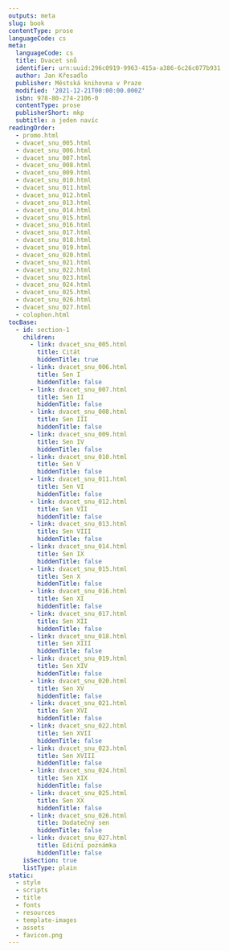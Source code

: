 ```yaml
---
outputs: meta
slug: book
contentType: prose
languageCode: cs
meta:
  languageCode: cs
  title: Dvacet snů
  identifier: urn:uuid:296c0919-9963-415a-a386-6c26c077b931
  author: Jan Křesadlo
  publisher: Městská knihovna v Praze
  modified: '2021-12-21T00:00:00.000Z'
  isbn: 978-80-274-2106-0
  contentType: prose
  publisherShort: mkp
  subtitle: a jeden navíc
readingOrder:
  - promo.html
  - dvacet_snu_005.html
  - dvacet_snu_006.html
  - dvacet_snu_007.html
  - dvacet_snu_008.html
  - dvacet_snu_009.html
  - dvacet_snu_010.html
  - dvacet_snu_011.html
  - dvacet_snu_012.html
  - dvacet_snu_013.html
  - dvacet_snu_014.html
  - dvacet_snu_015.html
  - dvacet_snu_016.html
  - dvacet_snu_017.html
  - dvacet_snu_018.html
  - dvacet_snu_019.html
  - dvacet_snu_020.html
  - dvacet_snu_021.html
  - dvacet_snu_022.html
  - dvacet_snu_023.html
  - dvacet_snu_024.html
  - dvacet_snu_025.html
  - dvacet_snu_026.html
  - dvacet_snu_027.html
  - colophon.html
tocBase:
  - id: section-1
    children:
      - link: dvacet_snu_005.html
        title: Citát
        hiddenTitle: true
      - link: dvacet_snu_006.html
        title: Sen I
        hiddenTitle: false
      - link: dvacet_snu_007.html
        title: Sen II
        hiddenTitle: false
      - link: dvacet_snu_008.html
        title: Sen III
        hiddenTitle: false
      - link: dvacet_snu_009.html
        title: Sen IV
        hiddenTitle: false
      - link: dvacet_snu_010.html
        title: Sen V
        hiddenTitle: false
      - link: dvacet_snu_011.html
        title: Sen VI
        hiddenTitle: false
      - link: dvacet_snu_012.html
        title: Sen VII
        hiddenTitle: false
      - link: dvacet_snu_013.html
        title: Sen VIII
        hiddenTitle: false
      - link: dvacet_snu_014.html
        title: Sen IX
        hiddenTitle: false
      - link: dvacet_snu_015.html
        title: Sen X
        hiddenTitle: false
      - link: dvacet_snu_016.html
        title: Sen XI
        hiddenTitle: false
      - link: dvacet_snu_017.html
        title: Sen XII
        hiddenTitle: false
      - link: dvacet_snu_018.html
        title: Sen XIII
        hiddenTitle: false
      - link: dvacet_snu_019.html
        title: Sen XIV
        hiddenTitle: false
      - link: dvacet_snu_020.html
        title: Sen XV
        hiddenTitle: false
      - link: dvacet_snu_021.html
        title: Sen XVI
        hiddenTitle: false
      - link: dvacet_snu_022.html
        title: Sen XVII
        hiddenTitle: false
      - link: dvacet_snu_023.html
        title: Sen XVIII
        hiddenTitle: false
      - link: dvacet_snu_024.html
        title: Sen XIX
        hiddenTitle: false
      - link: dvacet_snu_025.html
        title: Sen XX
        hiddenTitle: false
      - link: dvacet_snu_026.html
        title: Dodatečný sen
        hiddenTitle: false
      - link: dvacet_snu_027.html
        title: Ediční poznámka
        hiddenTitle: false
    isSection: true
    listType: plain
static:
  - style
  - scripts
  - title
  - fonts
  - resources
  - template-images
  - assets
  - favicon.png
---
```

